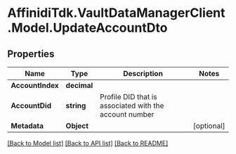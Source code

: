 # AffinidiTdk.VaultDataManagerClient.Model.UpdateAccountDto

## Properties

Name | Type | Description | Notes
------------ | ------------- | ------------- | -------------
**AccountIndex** | **decimal** |  | 
**AccountDid** | **string** | Profile DID that is associated with the account number | 
**Metadata** | **Object** |  | [optional] 

[[Back to Model list]](../README.md#documentation-for-models) [[Back to API list]](../README.md#documentation-for-api-endpoints) [[Back to README]](../README.md)

